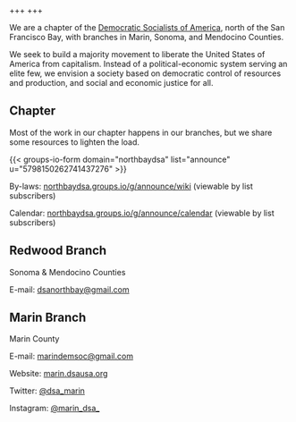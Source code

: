 +++
+++

We are a chapter of the [Democratic Socialists of America](https://dsausa.org), north of the San Francisco Bay, with branches in Marin, Sonoma, and Mendocino Counties.

We seek to build a majority movement to liberate the United States of America from capitalism. Instead of a political-economic system serving an elite few, we envision a society based on democratic control of resources and production, and social and economic justice for all.

## Chapter

Most of the work in our chapter happens in our branches, but we share some resources to lighten the load.

{{< groups-io-form domain="northbaydsa" list="announce" u="5798150262741437276" >}}

By-laws: [northbaydsa.groups.io/g/announce/wiki](https://northbaydsa.groups.io/g/announce/wiki/26061) (viewable by list subscribers)

Calendar: [northbaydsa.groups.io/g/announce/calendar](https://northbaydsa.groups.io/g/announce/calendar) (viewable by list subscribers)

## Redwood Branch

Sonoma & Mendocino Counties

E-mail: [dsanorthbay@gmail.com](mailto:dsanorthbay@gmail.com)

## Marin Branch

Marin County

E-mail: [marindemsoc@gmail.com](mailto:marindemsoc@gmail.com)

Website: [marin.dsausa.org](https://marin.dsausa.org)

Twitter: [@dsa_marin](https://twitter.com/dsa_marin)

Instagram: [@marin_dsa\_](https://instagram.com/marin_dsa_)
